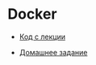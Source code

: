 # Docker

- [Код с лекции]()

- [Домашнее задание](5.Python_в_web_разработке/py-homeworks-web-new/1.3-docker)